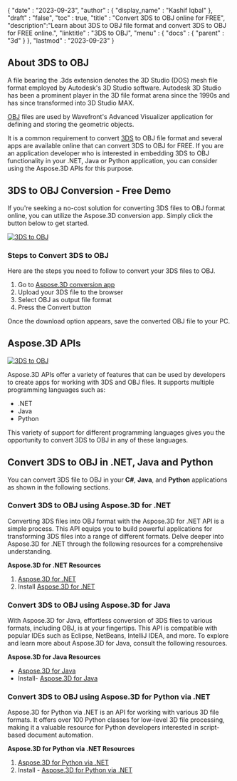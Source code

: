 {
  "date" : "2023-09-23",
  "author" : {
    "display_name" : "Kashif Iqbal"
  },
  "draft" : "false",
  "toc" : true,
  "title" : "Convert 3DS to OBJ online for FREE",
  "description":"Learn about 3DS to OBJ file format and convert 3DS to OBJ for FREE online.",
  "linktitle" : "3DS to OBJ",
  "menu" : {
    "docs" : {
      "parent" : "3d"
    }
  },
  "lastmod" : "2023-09-23"
}

## About 3DS to OBJ

A file bearing the .3ds extension denotes the 3D Studio (DOS) mesh file format employed by Autodesk's 3D Studio software. Autodesk 3D Studio has been a prominent player in the 3D file format arena since the 1990s and has since transformed into 3D Studio MAX.

[OBJ](/3d/obj/) files are used by Wavefront's Advanced Visualizer application for defining and storing the geometric objects. 

It is a common requirement to convert [3DS](/3d/3ds/) to OBJ file format and several apps are available online that can convert 3DS to OBJ for FREE. If you are an application developer who is interested in embedding 3DS to OBJ functionality in your .NET, Java or Python application, you can consider using the Aspose.3D APIs for this purpose.

## 3DS to OBJ Conversion - Free Demo

If you're seeking a no-cost solution for converting 3DS files to OBJ format online, you can utilize the Aspose.3D conversion app. Simply click the button below to get started.

[![3DS to OBJ](../3ds-to-obj.png)](https://products.aspose.app/3d/conversion/)

### Steps to Convert 3DS to OBJ

Here are the steps you need to follow to convert your 3DS files to OBJ.

1. Go to [Aspose.3D conversion app](https://products.aspose.app/3d/conversion/)
1. Upload your 3DS file to the browser
1. Select OBJ as output file format
1. Press the Convert button

Once the download option appears, save the converted OBJ file to your PC.

## Aspose.3D APIs

[![3DS to OBJ](../try-aspose-3d.png)](https://products.aspose.com/3d/)

Aspose.3D APIs offer a variety of features that can be used by developers to create apps for working with 3DS and OBJ files. It supports multiple programming languages such as:

 * .NET
 * Java
 * Python

This variety of support for different programming languages gives you the opportunity to convert 3DS to OBJ in any of these languages.

## Convert 3DS to OBJ in .NET, Java and Python

You can convert 3DS file to OBJ in your **C#**, **Java**, and **Python** applications as shown in the following sections.

### Convert 3DS to OBJ using Aspose.3D for .NET

Converting 3DS files into OBJ format with the Aspose.3D for .NET API is a simple process. This API equips you to build powerful applications for transforming 3DS files into a range of different formats. Delve deeper into Aspose.3D for .NET through the following resources for a comprehensive understanding.

**Aspose.3D for .NET Resources**

1. [Aspose.3D for .NET](https://products.aspose.com/3d/net/)
1. Install [Aspose.3D for .NET](https://docs.aspose.com/3d/net/installation/)

### Convert 3DS to OBJ using Aspose.3D for Java

With Aspose.3D for Java, effortless conversion of 3DS files to various formats, including OBJ, is at your fingertips. This API is compatible with popular IDEs such as Eclipse, NetBeans, IntelliJ IDEA, and more. To explore and learn more about Aspose.3D for Java, consult the following resources.

**Aspose.3D for Java Resources**

 * [Aspose.3D for Java](https://products.aspose.com/3d/java/)
 * Install- [Aspose.3D for Java](https://docs.aspose.com/3d/java/installation/)

### Convert 3DS to OBJ using Aspose.3D for Python via .NET

Aspose.3D for Python via .NET is an API for working with various 3D file formats. It offers over 100 Python classes for low-level 3D file processing, making it a valuable resource for Python developers interested in script-based document automation.

**Aspose.3D for Python via .NET Resources**

1. [Aspose.3D for Python via .NET](https://products.aspose.com/3d/python-net/)
1. Install - [Aspose.3D for Python via .NET](https://releases.aspose.com/3d/python-net/)